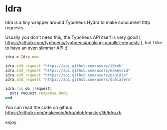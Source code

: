 # Idra

Idra is a tiny wrapper around Typoheus Hydra to make concurrent http requests.

Usually you don't need this, the Typoheus API itself is very good ( https://github.com/typhoeus/typhoeus#making-parallel-requests ), but I like to have an even slimmer API :)


```rb
idra = Idra.new

idra.add_request "https://api.github.com/users/i0rek"
idra.add_request "https://api.github.com/users/makevoid"
idra.add_request "https://api.github.com/users/pauldix"
idra.add_request "https://api.github.com/users/dbalatero"

idra.run do |request|
  puts request.response.body
end
```

You can read the code on github: <https://github.com/makevoid/idra/blob/master/lib/idra.rb>

enjoy
